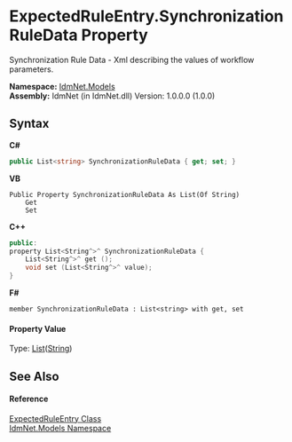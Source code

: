 # ExpectedRuleEntry.SynchronizationRuleData Property 
 

Synchronization Rule Data - Xml describing the values of workflow parameters.

**Namespace:**&nbsp;<a href="N_IdmNet_Models">IdmNet.Models</a><br />**Assembly:**&nbsp;IdmNet (in IdmNet.dll) Version: 1.0.0.0 (1.0.0)

## Syntax

**C#**<br />
``` C#
public List<string> SynchronizationRuleData { get; set; }
```

**VB**<br />
``` VB
Public Property SynchronizationRuleData As List(Of String)
	Get
	Set
```

**C++**<br />
``` C++
public:
property List<String^>^ SynchronizationRuleData {
	List<String^>^ get ();
	void set (List<String^>^ value);
}
```

**F#**<br />
``` F#
member SynchronizationRuleData : List<string> with get, set

```


#### Property Value
Type: <a href="http://msdn2.microsoft.com/en-us/library/6sh2ey19" target="_blank">List</a>(<a href="http://msdn2.microsoft.com/en-us/library/s1wwdcbf" target="_blank">String</a>)

## See Also


#### Reference
<a href="T_IdmNet_Models_ExpectedRuleEntry">ExpectedRuleEntry Class</a><br /><a href="N_IdmNet_Models">IdmNet.Models Namespace</a><br />